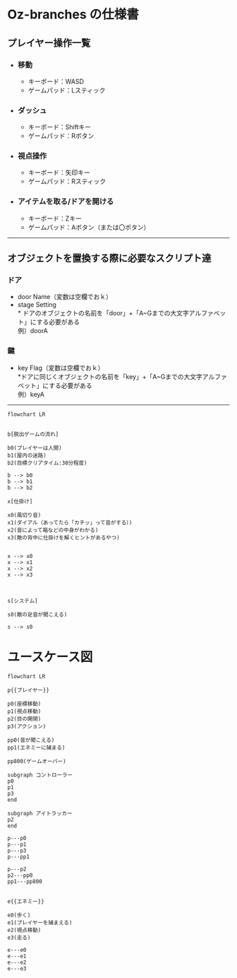 # Oz-branches の仕様書

## プレイヤー操作一覧
- ### 移動
  - キーボード：WASD
  - ゲームパッド：Lスティック
- ### ダッシュ
  - キーボード：Shiftキー
  - ゲームパッド：Rボタン
- ### 視点操作
  - キーボード：矢印キー
  - ゲームパッド：Rスティック
- ### アイテムを取る/ドアを開ける
  - キーボード：Zキー
  - ゲームパッド：Aボタン（または〇ボタン）
*** 
## オブジェクトを置換する際に必要なスクリプト達
### ドア
* door Name（変数は空欄でおｋ）
* stage Setting  
\* ドアのオブジェクトの名前を「door」+「A~Gまでの大文字アルファベット」にする必要がある  
 例）doorA

### 鍵
* key Flag（変数は空欄でおｋ）  
\*ドアに同じくオブジェクトの名前を「key」+「A~Gまでの大文字アルファベット」にする必要がある  
 例）keyA
*** 



```mermaid
flowchart LR


b[脱出ゲームの流れ]

b0(プレイヤーは人間)
b1(屋内の迷路)
b2(目標クリアタイム:30分程度)

b --> b0
b --> b1
b --> b2

x[仕掛け]

x0(風切り音)
x1(ダイアル（あってたら「カチッ」って音がする）)
x2(音によって箱などの中身がわかる)
x3(敵の背中に仕掛けを解くヒントがあるやつ)


x --> x0
x --> x1
x --> x2
x --> x3 



s[システム]

s0(敵の足音が聞こえる)

s --> s0

```
# ユースケース図

```mermaid
flowchart LR

p{{プレイヤー}}

p0(座標移動)
p1(視点移動)
p2(目の開閉)
p3(アクション)

pp0(音が聞こえる)
pp1(エネミーに捕まる)

pp800(ゲームオーバー)

subgraph コントローラー
p0
p1
p3
end

subgraph アイトラッカー
p2
end

p---p0
p---p1
p---p3
p---pp1

p---p2
p2---pp0
pp1---pp800


e{{エネミー}}

e0(歩く)
e1(プレイヤーを捕まえる)
e2(視点移動)
e3(走る)

e---e0
e---e1
e---e2
e---e3



```
